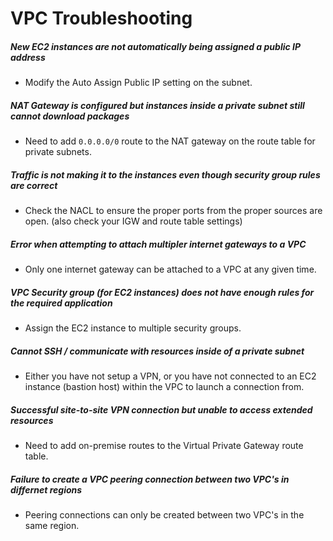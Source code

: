 # VPC Troubleshooting

##### New EC2 instances are not automatically being assigned a public IP address

- Modify the Auto Assign Public IP setting on the subnet.

##### NAT Gateway is configured but instances inside a private subnet still cannot download packages

- Need to add `0.0.0.0/0` route to the NAT gateway on the route table for private subnets.

##### Traffic is not making it to the instances even though security group rules are correct

- Check the NACL to ensure the proper ports from the proper sources are open. (also check your IGW and route table settings)

##### Error when attempting to attach multipler internet gateways to a VPC

- Only one internet gateway can be attached to a VPC at any given time.

##### VPC Security group (for EC2 instances) does not have enough rules for the required application

- Assign the EC2 instance to multiple security groups.

##### Cannot SSH / communicate with resources inside of a private subnet

- Either you have not setup a VPN, or you have not connected to an EC2 instance (bastion host) within the VPC to launch a connection from.

##### Successful site-to-site VPN connection but unable to access extended resources

- Need to add on-premise routes to the Virtual Private Gateway route table.

##### Failure to create a VPC peering connection between two VPC's in differnet regions

- Peering connections can only be created between two VPC's in the same region.
